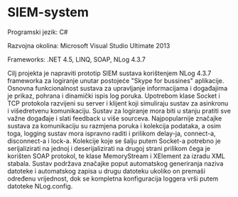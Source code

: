 # SIEM-system

Programski jezik:
C#

Razvojna okolina:
Microsoft Visual Studio Ultimate 2013

Frameworks:
.NET 4.5, LINQ, SOAP, NLog 4.3.7

Cilj projekta je napraviti prototip SIEM sustava korištenjem NLog 4.3.7 frameworka za logiranje unutar postojeće "Skype for bussines" aplikacije. Osnovna funkcionalnost sustava za upravljanje informacijama i događajima je prikaz, pohrana i dinamički ispis log poruka. Upotrebom klase Socket i TCP protokola razvijeni su server i klijent koji simuliraju sustav za asinkronu i višedretvenu komunikaciju. Sustav za logiranje mora biti u stanju pratiti sve važne događaje i slati feedback u više sourceva. Najpopularnije značajke sustava za komunikaciju su razmjena poruka i kolekcija podataka, a osim toga, logging sustav mora ispravno raditi i prilikom delay-ja, connect-a, disconnect-a i lock-a. Kolekcije koje se šalju putem Socket-a potrebno je serijalizirati na jednoj i deserijalizirati na drugoj strani prilikom čega je korišten SOAP protokol, te klase MemoryStream i XElement za izradu XML stabala. Sustav podržava značajke poput automatskog generiranja naziva datoteke i automatskog zapisa u drugu datoteku ukoliko on premaši određenu vrijednost, dok se kompletna konfiguracija loggera vrši putem datoteke NLog.config.
